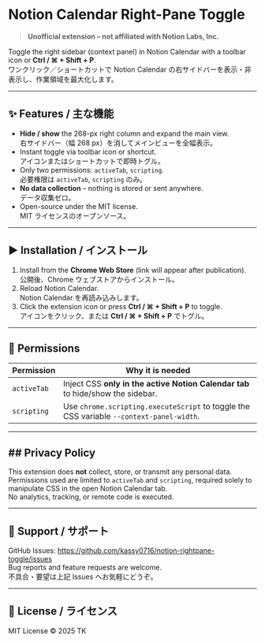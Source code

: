 # Notion Calendar Right-Pane Toggle
> **Unofficial extension – not affiliated with Notion Labs, Inc.**

Toggle the right sidebar (context panel) in Notion Calendar with a toolbar icon or **Ctrl / ⌘ + Shift + P**.  
ワンクリック／ショートカットで Notion Calendar の右サイドバーを表示・非表示し、作業領域を最大化します。

---

## ✨ Features / 主な機能
- **Hide / show** the 268-px right column and expand the main view.  
  右サイドバー（幅 268 px）を消してメインビューを全幅表示。  
- Instant toggle via toolbar icon or shortcut.  
  アイコンまたはショートカットで即時トグル。  
- Only two permissions: `activeTab`, `scripting`.  
  必要権限は `activeTab`, `scripting` のみ。  
- **No data collection** – nothing is stored or sent anywhere.  
  データ収集ゼロ。  
- Open-source under the MIT license.  
  MIT ライセンスのオープンソース。  

---

## ▶️ Installation / インストール
1. Install from the **Chrome Web Store** (link will appear after publication).  
   公開後、Chrome ウェブストアからインストール。  
2. Reload Notion Calendar.  
   Notion Calendar を再読み込みします。  
3. Click the extension icon or press **Ctrl / ⌘ + Shift + P** to toggle.  
   アイコンをクリック、または **Ctrl / ⌘ + Shift + P** でトグル。  

---

## 🔧 Permissions
| Permission | Why it is needed |
|------------|------------------|
| `activeTab` | Inject CSS **only in the active Notion Calendar tab** to hide/show the sidebar. |
| `scripting` | Use `chrome.scripting.executeScript` to toggle the CSS variable `--context-panel-width`. |

---

## ## Privacy Policy
This extension does **not** collect, store, or transmit any personal data.  
Permissions used are limited to `activeTab` and `scripting`, required solely to manipulate CSS in the open Notion Calendar tab.  
No analytics, tracking, or remote code is executed.

---

## 🐞 Support / サポート
GitHub Issues: <https://github.com/kassy0716/notion-rightpane-toggle/issues>  
Bug reports and feature requests are welcome.  
不具合・要望は上記 Issues へお気軽にどうぞ。

---

## 📜 License / ライセンス
MIT License © 2025 TK